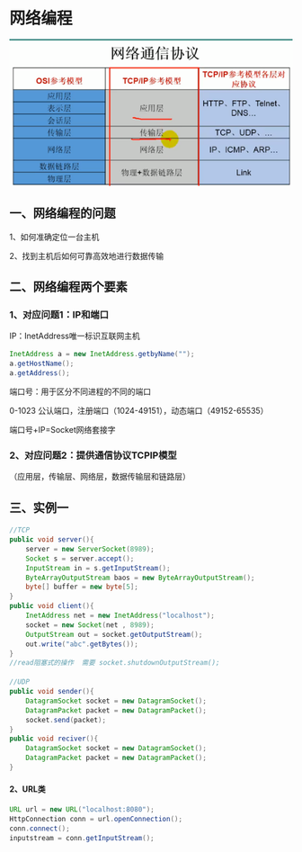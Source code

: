 # 网络编程

![image-20200507194928542](image-20200507194928542.png)

## 一、网络编程的问题

1、如何准确定位一台主机

2、找到主机后如何可靠高效地进行数据传输

## 二、网络编程两个要素

### 1、对应问题1：IP和端口

IP：InetAddress唯一标识互联网主机

```java
InetAddress a = new InetAddress.getbyName("");
a.getHostName();
a.getAddress();

```

端口号：用于区分不同进程的不同的端口

0-1023 公认端口，注册端口（1024-49151），动态端口（49152-65535）

端口号+IP=Socket网络套接字

### 2、对应问题2：提供通信协议TCPIP模型

（应用层，传输层、网络层，数据传输层和链路层）

## 三、实例一

```java
//TCP
public void server(){
	server = new ServerSocket(8989);
    Socket s = server.accept();
    InputStream in = s.getInputStream();
    ByteArrayOutputStream baos = new ByteArrayOutputStream();
    byte[] buffer = new byte[5];
}
public void client(){
    InetAddress net = new InetAddress("localhost");
    socket = new Socket(net , 8989);
    OutputStream out = socket.getOutputStream();
    out.write("abc".getBytes());
}
//read阻塞式的操作  需要 socket.shutdownOutputStream();

//UDP
public void sender(){
    DatagramSocket socket = new DatagramSocket();    
    DatagramPacket packet = new DatagramPacket();
    socket.send(packet);
}
public void reciver(){
    DatagramSocket socket = new DatagramSocket();
    DatagramPacket packet = new DatagramPacket();
}
```

#### 2、URL类

```java
URL url = new URL("localhost:8080");
HttpConnection conn = url.openConnection();
conn.connect();
inputstream = conn.getInputStream();
```

